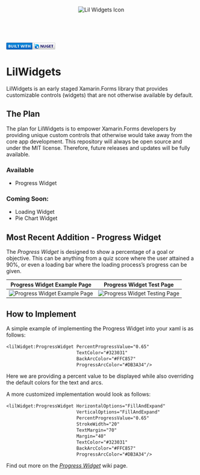 <br/><br/><br/>
<p align="center">
    <img src="https://raw.githubusercontent.com/ChaseRoth/LilWidgets/main/Resources/Branding/lilwidgets_logo_noborder.png" alt="Lil Widgets Icon" width="50%"/>
</p>
<br/><br/><br/>

[![nuget](https://raw.githubusercontent.com/pixel-cookers/built-with-badges/master/nuget/nuget-long.png)](https://www.nuget.org/packages/LilWidgets.ChaseRoth/1.0.0-alpha)

# LilWidgets
LilWidgets is an early staged Xamarin.Forms library that provides customizable controls (widgets) that are not otherwise available by default.

## The Plan
The plan for LilWidgets is to empower Xamarin.Forms developers by providing unique custom controls that otherwise would take away from the core app development. This repository will always be open source and under the MIT license. Therefore, future releases and updates will be fully available.

### Available

- Progress Widget

### Coming Soon:

- Loading Widget
- Pie Chart Widget

## Most Recent Addition - Progress Widget

The *Progress Widget* is designed to show a percentage of a goal or objective. This can be anything from a quiz score where the user attained a 90%, or even a loading bar where the loading process’s progress can be given.


Progress Widget Example Page | Progress Widget Test Page
-------------------------|-------------------------
![Progress Widget Example Page](https://raw.githubusercontent.com/ChaseRoth/LilWidgets/main/Resources/Sceenshots/ProgressWidget/screenshot_example1.png)  |  ![Progress Widget Testing Page](https://raw.githubusercontent.com/ChaseRoth/LilWidgets/main/Resources/Sceenshots/ProgressWidget/screenshot_test1.png)

## How to Implement

A simple example of implementing the Progress Widget into your xaml is as follows:
```xaml
<lilWidget:ProgressWidget PercentProgressValue="0.65"                                                    
                          TextColor="#323031"
                          BackArcColor="#FFC857"
                          ProgressArcColor="#DB3A34"/>
```

Here we are providing a percent value to be displayed while also overriding the default colors for the text and arcs.

A more customized implementation would look as follows:
```xaml
<lilWidget:ProgressWidget HorizontalOptions="FillAndExpand"
                          VerticalOptions="FillAndExpand"
                          PercentProgressValue="0.65"
                          StrokeWidth="20"
                          TextMargin="70"             
                          Margin="40"                                                                    
                          TextColor="#323031"
                          BackArcColor="#FFC857"
                          ProgressArcColor="#DB3A34"/>
```

Find out more on the <a href="https://github.com/ChaseRoth/LilWidgets/wiki/Progress-Widget">*Progress Widget*</a> wiki page.
